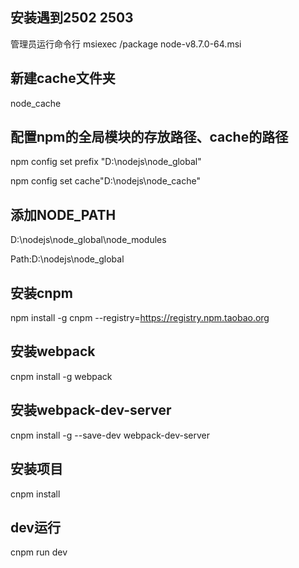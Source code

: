 ## 安装遇到2502 2503

管理员运行命令行
msiexec /package node-v8.7.0-64.msi

## 新建cache文件夹

node_cache

## 配置npm的全局模块的存放路径、cache的路径

npm config set prefix "D:\nodejs\node_global"

npm config set cache"D:\nodejs\node_cache"

## 添加NODE_PATH

D:\nodejs\node_global\node_modules

Path:D:\nodejs\node_global

## 安装cnpm

npm install -g cnpm --registry=https://registry.npm.taobao.org

## 安装webpack

cnpm install -g webpack

## 安装webpack-dev-server

cnpm install -g --save-dev webpack-dev-server


## 安装项目

cnpm install

## dev运行

cnpm run dev